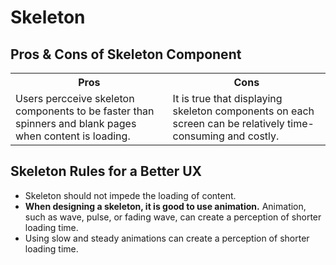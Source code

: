 # Skeleton

## Pros & Cons of Skeleton Component

<table>
    <tr>
        <th>Pros</th>
        <th>Cons</th>
    </tr>
    <tr>
        <td>
            Users percceive skeleton components to be faster than spinners and blank pages when content is loading.
        </td>
        <td>It is true that displaying skeleton components on each screen can be relatively time-consuming and costly.
        </td>
    </tr>
</table>

## Skeleton Rules for a Better UX

- Skeleton should not impede the loading of content.
- <strong>When designing a skeleton, it is good to use animation.</strong> Animation, such as wave, pulse, or fading wave, can create a perception of shorter loading time.
- Using slow and steady animations can create a perception of shorter loading time.
